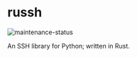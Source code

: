 # russh

![maintenance-status](https://img.shields.io/badge/maintenance-experimental-blue.svg)

An SSH library for Python; written in Rust.
